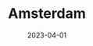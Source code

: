 ---
date: 2023-04-01
featured_image: IMG_4010.jpeg
title: Amsterdam
#type: gallery
sort_by: Name
featured: true
resources:

---